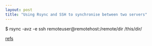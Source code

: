 ```yaml
---
layout: post
title: "Using Rsync and SSH to synchronise between two servers"
---
```


$ rsync -avz -e ssh remoteuser@remotehost:/remote/dir /this/dir/ 

<a href="http://troy.jdmz.net/rsync/index.html">refs</a>